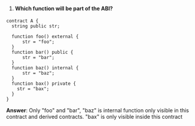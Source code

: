1. #### Which function will be part of the ABI?
```
contract A {
  string public str;

  function foo() external {
      str = "foo";
  }
  function bar() public {
      str = "bar";
  }
  function baz() internal {
      str = "baz";
  }
  function bax() private {
    str = "bax";
  }
}
```
**Answer**: Only "foo" and "bar", "baz" is internal function only visible in this contract and derived contracts. "bax" is only visible inside this contract
